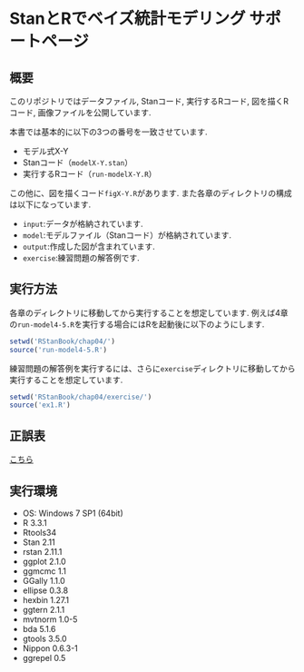# StanとRでベイズ統計モデリング サポートページ

## 概要
このリポジトリではデータファイル, Stanコード, 実行するRコード, 図を描くRコード, 画像ファイルを公開しています.

本書では基本的に以下の3つの番号を一致させています.

* モデル式X-Y
* Stanコード（`modelX-Y.stan`）
* 実行するRコード（`run-modelX-Y.R`）

この他に、図を描くコード`figX-Y.R`があります. また各章のディレクトリの構成は以下になっています.

* `input`:データが格納されています.
* `model`:モデルファイル（Stanコード）が格納されています.
* `output`:作成した図が含まれています.
* `exercise`:練習問題の解答例です.

## 実行方法
各章のディレクトリに移動してから実行することを想定しています. 例えば4章の`run-model4-5.R`を実行する場合にはRを起動後に以下のようにします.

```r
setwd('RStanBook/chap04/')
source('run-model4-5.R')
```

練習問題の解答例を実行するには、さらに`exercise`ディレクトリに移動してから実行することを想定しています.

```r
setwd('RStanBook/chap04/exercise/')
source('ex1.R')
```

## 正誤表
[こちら](errata.md)

## 実行環境
* OS: Windows 7 SP1 (64bit)
* R 3.3.1
* Rtools34
* Stan 2.11
* rstan 2.11.1
* ggplot 2.1.0
* ggmcmc 1.1
* GGally 1.1.0
* ellipse 0.3.8
* hexbin 1.27.1
* ggtern 2.1.1
* mvtnorm 1.0-5
* bda 5.1.6
* gtools 3.5.0
* Nippon 0.6.3-1
* ggrepel 0.5
